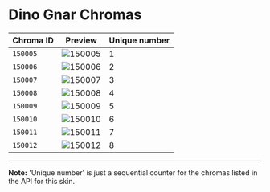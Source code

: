 # Dino Gnar Chromas

| Chroma ID | Preview | Unique number |
|---|---|---|
| `150005` | ![150005](https://raw.communitydragon.org/latest/plugins/rcp-be-lol-game-data/global/default/v1/champion-chroma-images/150/150005.png) | 1 |
| `150006` | ![150006](https://raw.communitydragon.org/latest/plugins/rcp-be-lol-game-data/global/default/v1/champion-chroma-images/150/150006.png) | 2 |
| `150007` | ![150007](https://raw.communitydragon.org/latest/plugins/rcp-be-lol-game-data/global/default/v1/champion-chroma-images/150/150007.png) | 3 |
| `150008` | ![150008](https://raw.communitydragon.org/latest/plugins/rcp-be-lol-game-data/global/default/v1/champion-chroma-images/150/150008.png) | 4 |
| `150009` | ![150009](https://raw.communitydragon.org/latest/plugins/rcp-be-lol-game-data/global/default/v1/champion-chroma-images/150/150009.png) | 5 |
| `150010` | ![150010](https://raw.communitydragon.org/latest/plugins/rcp-be-lol-game-data/global/default/v1/champion-chroma-images/150/150010.png) | 6 |
| `150011` | ![150011](https://raw.communitydragon.org/latest/plugins/rcp-be-lol-game-data/global/default/v1/champion-chroma-images/150/150011.png) | 7 |
| `150012` | ![150012](https://raw.communitydragon.org/latest/plugins/rcp-be-lol-game-data/global/default/v1/champion-chroma-images/150/150012.png) | 8 |

---

**Note:** 'Unique number' is just a sequential counter for the chromas listed in the API for this skin.